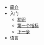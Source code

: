 * [简介](introduction.md)
* 入门
  * [初识](first-steps.md)
  * [第一个指标](first-indicator.md)
  * [下一步](next-steps.md)
* 语言